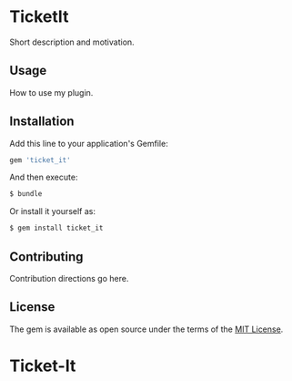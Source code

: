 # TicketIt
Short description and motivation.

## Usage
How to use my plugin.

## Installation
Add this line to your application's Gemfile:

```ruby
gem 'ticket_it'
```

And then execute:
```bash
$ bundle
```

Or install it yourself as:
```bash
$ gem install ticket_it
```

## Contributing
Contribution directions go here.

## License
The gem is available as open source under the terms of the [MIT License](http://opensource.org/licenses/MIT).
# Ticket-It
